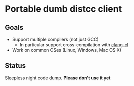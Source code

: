 # Portable dumb distcc client

## Goals

* Support multiple compilers (not just GCC)
  * In particular support cross-compilation with [clang-cl](https://clang.llvm.org/docs/MSVCCompatibility.html)
* Work on common OSes (Linux, Windows, Mac OS X)

## Status

Sleepless night code dump. **Please don't use it yet**
